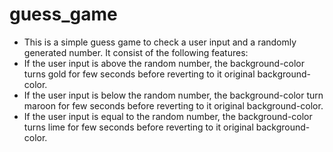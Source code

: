 # guess_game
* This is a simple guess game to check a user input and a randomly generated number. It consist of the following features:
* If the user input is above the random number, the background-color turns gold for few seconds before reverting to it original background-color.
* If the user input is below the random number, the background-color turn maroon for few seconds before reverting to it original background-color.
* If the user input is equal to the random number, the background-color turns lime for few seconds before reverting to it original background-color.
